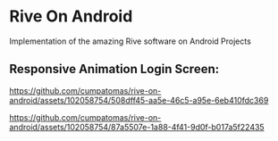 # Rive On Android
Implementation of the amazing Rive software on Android Projects

## Responsive Animation Login Screen:

https://github.com/cumpatomas/rive-on-android/assets/102058754/508dff45-aa5e-46c5-a95e-6eb410fdc369


https://github.com/cumpatomas/rive-on-android/assets/102058754/87a5507e-1a88-4f41-9d0f-b017a5f22435

